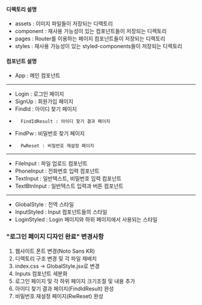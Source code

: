 #### 디렉토리 설명
- assets : 이미지 파일들이 저장되는 디렉토리
- component : 재사용 가능성이 있는 컴포넌트들이 저장되는 디렉토리
- pages : Router를 이용하는 페이지 컴포넌트들이 저장되는 디렉토리 
- styles : 재사용 가능성이 있는 styled-components들이 저장되는 디렉토리

#### 컴포넌트 설명
- App : 메인 컴포넌트
---
- Login : 로그인 페이지
-   SignUp : 회원가입 페이지
-   FindId : 아이디 찾기 페이지
-       FindIdResult : 아이디 찾기 결과 페이지
-   FindPw : 비밀번호 찾기 페이지
-       PwReset : 비밀번호 재설정 페이지
---
- FileInput : 파일 업로드 컴포넌트
- PhoneInput : 전화번호 입력 컴포넌트
- TextInput : 일반텍스트, 비밀번호 입력 컴포넌트
- TextBtnInput : 일반텍스트 입력과 버튼 컴포넌트
---
- GlobalStyle : 전역 스타일
- InputStyled : Input 컴포넌트들의 스타일
- LoginStyled : Login 페이지와 하위 페이지에서 사용되는 스타일

### "로그인 페이지 디자인 완료" 변경사항
1. 웹사이트 폰트 변경(Noto Sans KR)
2. 디렉토리 구조 변경 및 각 파일 재배치
3. index.css -> GlobalStyle.jsx로 변경
4. Inputs 컴포넌트 세분화
5. 로그인 페이지 및 각 하위 페이지 크기조절 및 내용 추가
6. 아이디 찾기 결과 페이지(FindIdResult) 완성
7. 비밀번호 재설정 페이지(RwReset) 완성

